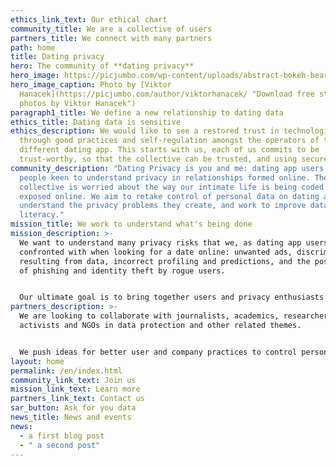 ```yaml
---
ethics_link_text: Our ethical chart
community_title: We are a collective of users
partners_title: We connect with many partners
path: home
title: Dating privacy
hero: The community of **dating privacy**
hero_image: https://picjumbo.com/wp-content/uploads/abstract-bokeh-hearts-real-light-2210x1474.jpg
hero_image_caption: Photo by [Viktor
  Hanacek](https://picjumbo.com/author/viktorhanacek/ "Download free stock
  photos by Viktor Hanacek")
paragraph1_title: We define a new relationship to dating data
ethics_title: Dating data is sensitive
ethics_description: We would like to see a restored trust in technologies,
  through good practices and self-regulation amongst the operators of the
  different dating app. This starts with us, each of us commits to be
  trust-worthy, so that the collective can be trusted, and using secured tools.
community_description: "Dating Privacy is you and me: dating app users and
  people keen to understand privacy in relationships formed online. The
  collective is worried about the way our intimate life is being coded and
  exposed online. We aim to retake control of personal data on dating apps,
  understand the privacy problems they create, and work to improve data
  literacy."
mission_title: We work to understand what's being done
mission_description: >-
  We want to understand many privacy risks that we, as dating app users, are
  confronted with when looking for a date online: unwanted ads, discrimination
  resulting from data, incorrect profiling and predictions, and the possibility
  of phishing and identity theft by rogue users.


  Our ultimate goal is to bring together users and privacy enthusiasts to push for a paradigm shift.
partners_description: >-
  We are looking to collaborate with journalists, academics, researchers,
  activists and NGOs in data protection and other related themes.


  We push ideas for better user and company practices to control personal data and date safely online. We are particularly interested in raising awareness, as well as building methodological protocols and privacy tools for data protection and literacy.
layout: home
permalink: /en/index.html
community_link_text: Join us
mission_link_text: Learn more
partners_link_text: Contact us
sar_button: Ask for you data
news_title: News and events
news:
  - a first blog post
  - " a second post"
---
```

